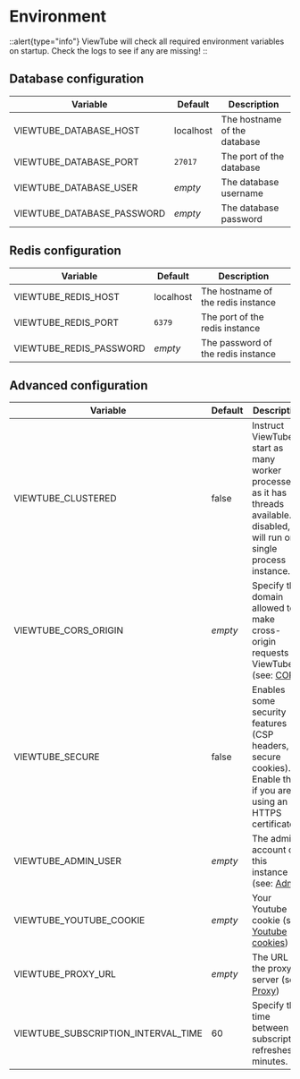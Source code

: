 # Environment

::alert{type="info"}
ViewTube will check all required environment variables on startup. Check the logs to see if any are missing!
::

## Database configuration

| Variable                   | Default   | Description                  |
| -------------------------- | --------- | ---------------------------- |
| VIEWTUBE_DATABASE_HOST     | localhost | The hostname of the database |
| VIEWTUBE_DATABASE_PORT     | `27017`   | The port of the database     |
| VIEWTUBE_DATABASE_USER     | _empty_   | The database username        |
| VIEWTUBE_DATABASE_PASSWORD | _empty_   | The database password        |

## Redis configuration

| Variable                | Default   | Description                        |
| ----------------------- | --------- | ---------------------------------- |
| VIEWTUBE_REDIS_HOST     | localhost | The hostname of the redis instance |
| VIEWTUBE_REDIS_PORT     | `6379`    | The port of the redis instance     |
| VIEWTUBE_REDIS_PASSWORD | _empty_   | The password of the redis instance |

## Advanced configuration

| Variable                    | Default | Description                                                                                                     |
| --------------------------- | ------- | --------------------------------------------------------------------------------------------------------------- |
| VIEWTUBE_CLUSTERED | false | Instruct ViewTube to start as many worker processes as it has threads available. If disabled, it will run on a single process instance. |
| VIEWTUBE_CORS_ORIGIN        | _empty_ | Specify the domain allowed to make cross-origin requests to ViewTube (see: [CORS](/configuration/advanced#cors))  |
| VIEWTUBE_SECURE             | false   | Enables some security features (CSP headers, secure cookies). Enable this if you are using an HTTPS certificate |
| VIEWTUBE_ADMIN_USER | _empty_ | The admin account of this instance (see: [Admin](/configuration/admin) |
| VIEWTUBE_YOUTUBE_COOKIE     | _empty_ | Your Youtube cookie (see: [Youtube cookies](/configuration/advanced#use-cookies-from-a-real-account))            |
| VIEWTUBE_PROXY_URL          | _empty_ | The URL of the proxy server (see: [Proxy](/configuration/advanced#proxy))                                         |
| VIEWTUBE_SUBSCRIPTION_INTERVAL_TIME | 60 | Specify the time between subscription refreshes in minutes. |
